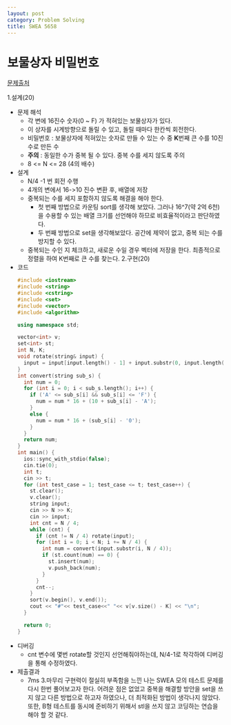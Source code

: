 ```yaml
---
layout: post
category: Problem Solving
title: SWEA 5658 
---
```

# 보물상자 비밀번호
[문제출처](https://swexpertacademy.com/main/code/problem/problemDetail.do?contestProbId=AWXRUN9KfZ8DFAUo)

1.설계(20)
  - 문제 해석
    - 각 변에 16진수 숫자(0 ~ F) 가 적혀있는 보물상자가 있다.
    - 이 상자를 시계방향으로 돌릴 수 있고, 돌릴 때마다 한칸씩 회전한다.
    - 비밀번호 : 보물상자에 적혀있는 숫자로 만들 수 있는 수 중 **K**번째 큰 수를 10진수로 만든 수
    - **주의** : 동일한 수가 중복 될 수 있다. 중복 수를 세지 않도록 주의
    - 8 <= N <= 28 (4의 배수)
  - 설계
    - N/4 -1 번 회전 수행
    - 4개의 변에서 16->10 진수 변환 후, 배열에 저장
    - 중복되는 수를 세지 포함하지 않도록 해결을 해야 한다.
      - 첫 번째 방법으로 카운팅 sort를 생각해 보았다. 그러나 16^7(약 2억 6천) 을 수용할 수 있는 배열 크기를 선언해야 하므로 비효율적이라고 판단하였다.
      - 두 번째 방법으로 set을 생각해보았다. 공간에 제약이 없고, 중복 되는 수를 방지할 수 있다. 
    - 중복되는 수인 지 체크하고, 새로운 수일 경우 벡터에 저장을 한다. 최종적으로 정렬을 하여 K번째로 큰 수를 찾는다.
2.구현(20)
  - 코드
    ```cpp
    #include <iostream>
    #include <string>
    #include <cstring>
    #include <set>
    #include <vector>
    #include <algorithm>

    using namespace std;

    vector<int> v;
    set<int> st;
    int N, K;
    void rotate(string& input) {
      input = input[input.length() - 1] + input.substr(0, input.length() - 1);
    }
    int convert(string sub_s) {
      int num = 0;
      for (int i = 0; i < sub_s.length(); i++) {
        if ('A' <= sub_s[i] && sub_s[i] <= 'F') {
          num = num * 16 + (10 + sub_s[i] - 'A');
        }
        else {
          num = num * 16 + (sub_s[i] - '0');
        }
      }
      return num;
    }
    int main() {
      ios::sync_with_stdio(false);
      cin.tie(0);
      int t;
      cin >> t;
      for (int test_case = 1; test_case <= t; test_case++) {
        st.clear();
        v.clear();
        string input;
        cin >> N >> K;
        cin >> input;
        int cnt = N / 4;
        while (cnt) {
          if (cnt != N / 4) rotate(input);
          for (int i = 0; i < N; i += N / 4) {
            int num = convert(input.substr(i, N / 4));
            if (st.count(num) == 0) {
              st.insert(num);
              v.push_back(num);
            }
          }
          cnt--;
        }
        sort(v.begin(), v.end());
        cout << "#"<< test_case<<" "<< v[v.size() - K] << "\n";
      }

      return 0;
    }
    ```
  - 디버깅
    - cnt 변수에 몇번 rotate할 것인지 선언해줘야하는데, N/4-1로 착각하여 디버깅을 통해 수정하였다.
  - 제출결과
    - 7ms
3.마무리
  구현력이 절실히 부족함을 느낀 나는 SWEA 모의 테스트 문제를 다시 한번 풀어보고자 한다.
  어려운 점은 없었고 중복을 해결할 방안을 set을 쓰지 않고 다른 방법으로 하고자 하였으나, 더 최적화된 방법이 생각나지 않았다.
  또한, B형 테스트를 동시에 준비하기 위해서 stl을 쓰지 않고 코딩하는 연습을 해야 할 것 같다.
